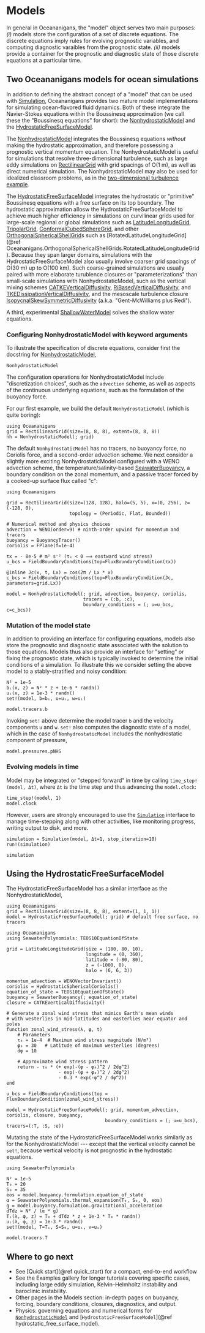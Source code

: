 # Models

In general in Oceananigans, the "model" object serves two main purposes:
 _(i)_ models store the configuration of a set of discrete equations. The discrete equations imply rules for evolving prognostic variables, and computing diagnostic varaibles from the prognostic state.
 _(ii)_ models provide a container for the prognostic and diagnostic state of those discrete equations at a particular time.

## Two Oceananigans models for ocean simulations

In addition to defining the abstract concept of a "model" that can be used with [Simulation](@ref),
Oceananigans provides two mature model implementations for simulating ocean-flavored fluid dynamics.
Both of these integrate the Navier-Stokes equations within the Boussinesq approximation
(we call these the "Boussinesq equations" for short): the [NonhydrostaticModel](@ref) and the [HydrostaticFreeSurfaceModel](@ref).

The [NonhydrostaticModel](@ref) integrates the Boussinesq equations _without_ making the hydrostatic approximation,
and therefore possessing a prognostic vertical momentum equation. The NonhydrostaticModel is useful for simulations
that resolve three-dimensional turbulence, such as large eddy simulations on [RectilinearGrid](@ref) with grid spacings of O(1 m),
as well as direct numerical simulation. The NonhydrostaticModel may also be used for idealized classroom problems,
as in the [two-dimensional turbulence example](@ref "Two dimensional turbulence example").

The [HydrostaticFreeSurfaceModel](@ref) integrates the hydrostatic or "primitive" Boussinesq equations
with a free surface on its top boundary. The hydrostatic approximation allosw the HydrostaticFreeSurfaceModel
to achieve much higher efficiency in simulations on curvilinear grids used for large-scale regional or global simulations such as
[LatitudeLongitudeGrid](@ref), [TripolarGrid](@ref), [ConformalCubedSphereGrid](@ref),
and other [OrthogonalSphericalShellGrid](@ref)s such as [RotatedLatitudeLongitudeGrid](@ref Oceananigans.OrthogonalSphericalShellGrids.RotatedLatitudeLongitudeGrid).
Because they span larger domains, simulations with the HydrostaticFreeSurfaceModel also usually involve coarser grid spacings of O(30 m) up to O(100 km).
Such coarse-grained simulations are usually paired with more elaborate turublence closures or "parameterizations" than
small-scale simulations with NonhydrostaticModel, such as the vertical mixing schemes
[CATKEVerticalDiffusivity](@ref),
[RiBasedVerticalDiffusivity](@ref), and
[TKEDissipationVerticalDiffusivity](@ref), and the mesoscale turbulence closure
[IsopycnalSkewSymmetricDiffusivity](@ref) (a.k.a. "Gent-McWilliams plus Redi").

A third, experimental [ShallowWaterModel](@ref) solves the shallow water equations.

### Configuring NonhydrostaticModel with keyword arguments

To illustrate the specification of discrete equations, consider first the docstring for [NonhydrostaticModel](@ref),

```@docs
NonhydrostaticModel
```

The configuration operations for NonhydrostaticModel include "discretization choices", such as the `advection` scheme,
as well as aspects of the continuous underlying equations, such as the formulation of the buoyancy force.

For our first example, we build  the default `NonhydrostaticModel` (which is quite boring):

```@example
using Oceananigans
grid = RectilinearGrid(size=(8, 8, 8), extent=(8, 8, 8))
nh = NonhydrostaticModel(; grid)
```

The default `NonhydrostaticModel` has no tracers, no buoyancy force, no Coriolis force, and a second-order advection scheme.
We next consider a slightly more exciting NonhydrostaticModel configured with a WENO advection scheme,
the temperature/salinity-based [SeawaterBuoyancy](@ref), a boundary condition on the zonal momentum,
and a passive tracer forced by a cooked-up surface flux called "c":

```@example first_model
using Oceananigans

grid = RectilinearGrid(size=(128, 128), halo=(5, 5), x=(0, 256), z=(-128, 0),
                       topology = (Periodic, Flat, Bounded))

# Numerical method and physics choices
advection = WENO(order=9) # ninth‑order upwind for momentum and tracers
buoyancy = BuoyancyTracer()
coriolis = FPlane(f=1e-4)

τx = - 8e-5 # m² s⁻² (τₓ < 0 ⟹ eastward wind stress)
u_bcs = FieldBoundaryConditions(top=FluxBoundaryCondition(τx))

@inline Jc(x, t, Lx) = cos(2π / Lx * x)
c_bcs = FieldBoundaryConditions(top=FluxBoundaryCondition(Jc, parameters=grid.Lx))

model = NonhydrostaticModel(; grid, advection, buoyancy, coriolis,
                            tracers = (:b, :c),
                            boundary_conditions = (; u=u_bcs, c=c_bcs))
```

### Mutation of the model state

In addition to providing an interface for configuring equations, models also
store the prognostic and diagnostic state associated with the solution to those equations.
Models thus also provide an interface for "setting" or fixing the prognostic state, which is typically
invoked to determine the initial conditions of a simulation.
To illustrate this we consider setting the above model to a stably-stratified and noisy condition:

```@example first_model
N² = 1e-5
bᵢ(x, z) = N² * z + 1e-6 * randn()
uᵢ(x, z) = 1e-3 * randn()
set!(model, b=bᵢ, u=uᵢ, w=uᵢ)

model.tracers.b
```

Invoking `set!` above determine the model tracer `b` and the velocity components `u` and `w`.
`set!` also computes the diagnostic state of a model, which in the case of `NonhydrostaticModel` includes
the nonhydrostatic component of pressure,

```@example first_model
model.pressures.pNHS
```

### Evolving models in time

Model may be integrated or "stepped forward" in time by calling `time_step!(model, Δt)`, where `Δt` is the time step
and thus advancing the `model.clock`:

```@example first_model
time_step!(model, 1)
model.clock
```

However, users are strongly encouraged to use the [`Simulation`](@ref) interface to manage time-stepping
along with other activities, like monitoring progress, writing output to disk, and more.

```@example first_model
simulation = Simulation(model, Δt=1, stop_iteration=10)
run!(simulation)

simulation
```

## Using the HydrostaticFreeSurfaceModel

The HydrostaticFreeSurfaceModel has a similar interface as the NonhydrostaticModel,

```@example
using Oceananigans
grid = RectilinearGrid(size=(8, 8, 8), extent=(1, 1, 1))
model = HydrostaticFreeSurfaceModel(; grid) # default free surface, no tracers
```

```@example second_model
using Oceananigans
using SeawaterPolynomials: TEOS10EquationOfState

grid = LatitudeLongitudeGrid(size = (180, 80, 10),
                             longitude = (0, 360),
                             latitude = (-80, 80),
                             z = (-1000, 0),
                             halo = (6, 6, 3))

momentum_advection = WENOVectorInvariant()
coriolis = HydrostaticSphericalCoriolis()
equation_of_state = TEOS10EquationOfState()
buoyancy = SeawaterBuoyancy(; equation_of_state)
closure = CATKEVerticalDiffusivity()

# Generate a zonal wind stress that mimics Earth's mean winds
# with westerlies in mid-latitudes and easterlies near equator and poles
function zonal_wind_stress(λ, φ, t)
    # Parameters
    τ₀ = 1e-4  # Maximum wind stress magnitude (N/m²)
    φ₀ = 30   # Latitude of maximum westerlies (degrees)
    dφ = 10

    # Approximate wind stress pattern
    return - τ₀ * (+ exp(-(φ - φ₀)^2 / 2dφ^2)
                   - exp(-(φ + φ₀)^2 / 2dφ^2)
                   - 0.3 * exp(-φ^2 / dφ^2))
end

u_bcs = FieldBoundaryConditions(top = FluxBoundaryCondition(zonal_wind_stress))

model = HydrostaticFreeSurfaceModel(; grid, momentum_advection, coriolis, closure, buoyancy,
                                    boundary_conditions = (; u=u_bcs), tracers=(:T, :S, :e))
```

Mutating the state of the HydrostaticFreeSurfaceModel works similarly as for the NonhydrostaticModel ---
except that the vertical velocity cannot be `set!`, because vertical velocity is not
prognostic in the hydrostatic equations.

```@example second_model
using SeawaterPolynomials

N² = 1e-5
T₀ = 20
S₀ = 35
eos = model.buoyancy.formulation.equation_of_state
α = SeawaterPolynomials.thermal_expansion(T₀, S₀, 0, eos)
g = model.buoyancy.formulation.gravitational_acceleration
dTdz = N² / (α * g)
Tᵢ(λ, φ, z) = T₀ + dTdz * z + 1e-3 * T₀ * randn()
uᵢ(λ, φ, z) = 1e-3 * randn()
set!(model, T=Tᵢ, S=S₀, u=uᵢ, v=uᵢ)

model.tracers.T
```

## Where to go next

- See [Quick start](@ref quick_start) for a compact, end-to-end workflow
- See the Examples gallery for longer tutorials covering specific cases, including large eddy simulation, Kelvin–Helmholtz instability and baroclinic instability.
- Other pages in the Models section: in‑depth pages on buoyancy, forcing, boundary conditions, closures, diagnostics, and output.
- Physics: governing equations and numerical forms for [`NonhydrostaticModel`](@ref) and [`HydrostaticFreeSurfaceModel`](@ref hydrostatic_free_surface_model).

